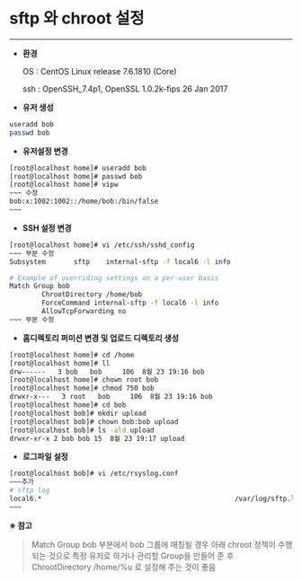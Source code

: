 # sftp 와 chroot 설정

---


- **환경** 

  OS :  CentOS Linux release 7.6.1810 (Core)

  ssh : OpenSSH_7.4p1, OpenSSL 1.0.2k-fips  26 Jan 2017



* **유저 생성**

~~~bash
useradd bob
passwd bob 
~~~



* **유저설정 변경**

~~~bash
[root@localhost home]# useradd bob
[root@localhost home]# passwd bob
[root@localhost home]# vipw
​~~~ 수정
bob:x:1002:1002::/home/bob:/bin/false
​~~~ 
~~~



* **SSH 설정 변경**

~~~bash
[root@localhost home]# vi /etc/ssh/sshd_config
​~~~ 부분 수정
Subsystem       sftp    internal-sftp -f local6 -l info

# Example of overriding settings on a per-user basis 
Match Group bob
        ChrootDirectory /home/bob
        ForceCommand internal-sftp -f local6 -l info
        AllowTcpForwarding no
​~~~ 부분 수정
~~~



* **홈디렉토리 퍼미션 변경 및 업로드 디렉토리 생성**


~~~bash
[root@localhost home]# cd /home
[root@localhost home]# ll
drw------   3 bob   bob     106  8월 23 19:16 bob
[root@localhost home]# chown root bob
[root@localhost home]# chmod 750 bob
drwxr-x---   3 root   bob     106  8월 23 19:16 bob
[root@localhost home]# cd bob
[root@localhost bob]# mkdir upload
[root@localhost bob]# chown bob:bob upload
[root@localhost bob]# ls -ald upload
drwxr-xr-x 2 bob bob 15  8월 23 19:17 upload

~~~



* **로그파일 설정**

~~~bash
[root@localhost bob]# vi /etc/rsyslog.conf
​~~~추가
# sftp log
local6.*                                                /var/log/sftp.log
​~~~
~~~



**※  참고**

> Match Group bob 부분에서 bob 그룹에 매칭될 경우 아래 chroot 정책이 수행되는 것으로 특정 유저로 하거나 관리할 Group을 만들어 준 후  ChrootDirectory /home/%u  로 설정해 주는 것이 좋음

